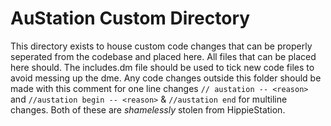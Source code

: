 # AuStation Custom Directory
This directory exists to house custom code changes that can be properly seperated from the codebase and placed here. All files that can be placed here should. The includes.dm file should be used to tick new code files to avoid messing up the dme. Any code changes outside this folder should be made with this comment for one line changes `// austation -- <reason>` and `//austation begin -- <reason>` & `//austation end` for multiline changes. Both of these are *shamelessly* stolen from HippieStation.
